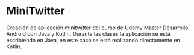 # MiniTwitter
Creación de aplicación minitwitter del curso de Udemy Master Desarrollo Android con Java y Kotlin. Durante las clases la aplicación se está escribiendo en Java, en este caso se está realizando directamente en Kotlin.
